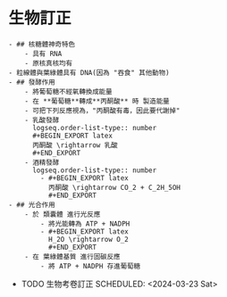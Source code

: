 # 生物訂正
	- ## 核糖體神奇特色
		- 具有 RNA
		- 原核真核均有
	- 粒線體與葉綠體具有 DNA(因為 "吞食" 其他動物)
	- ## 發酵作用
		- 將葡萄糖不經氧轉換成能量
		- 在 **葡萄糖**轉成**丙酮酸** 時 製造能量
		- 可把下列反應視為，"丙酮酸有毒，因此要代謝掉"
		- 乳酸發酵
		  logseq.order-list-type:: number
		  #+BEGIN_EXPORT latex
		  丙酮酸 \rightarrow 乳酸
		  #+END_EXPORT
		- 酒精發酵
		  logseq.order-list-type:: number
			- #+BEGIN_EXPORT latex
			  丙酮酸 \rightarrow CO_2 + C_2H_5OH
			  #+END_EXPORT
	- ## 光合作用
		- 於 類囊體 進行光反應
			- 將光能轉為 ATP + NADPH
			- #+BEGIN_EXPORT latex
			  H_2O \rightarrow O_2
			  #+END_EXPORT
		- 在 葉綠體基質 進行固碳反應
			- 將 ATP + NADPH 存進葡萄糖
- TODO 生物考卷訂正
  SCHEDULED: <2024-03-23 Sat>